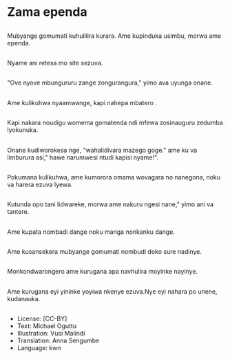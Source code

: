 # Zama ependa

##
Mubyange gomumati kuhulilira kurara. Ame kupinduka usimbu, morwa ame ependa.

##
Nyame ani retesa mo site sezuva.

##
"Ove nyove mbungururu zange zongurangura," yimo ava uyunga onane.

##
Ame kulikuhwa nyaamwange, kapi nahepa mbatero .

##
Kapi nakara noudigu womema gomatenda ndi mfewa zosinauguru zedumba lyokunuka.

##
Onane kudiworokesa nge, "wahalidivara mazego goge." ame ku va limburura asi," hawe narumwesi ntudi kapisi nyame!".

##
Pokumana kulikuhwa, ame kumorora omama wovagara no nanegona, noku va harera ezuva lyewa.

##
Kutunda opo tani lidwareke, morwa ame nakuru ngesi nane," yimo ani va tantere.

##
Ame kupata nombadi dange noku manga nonkanku dange.

##
Ame kusansekera mubyange gomumati nombudi doko sure nadinye.

##
Monkondwarongero ame kurugana apa navhulira moyinke nayinye.

##
Ame kurugana eyi yininke yoyiwa nkenye ezuva.Nye eyi nahara po unene, kudanauka.

##
* License: [CC-BY]
* Text: Michael Oguttu
* Illustration: Vusi Malindi
* Translation: Anna Sengumbe
* Language: kwn
